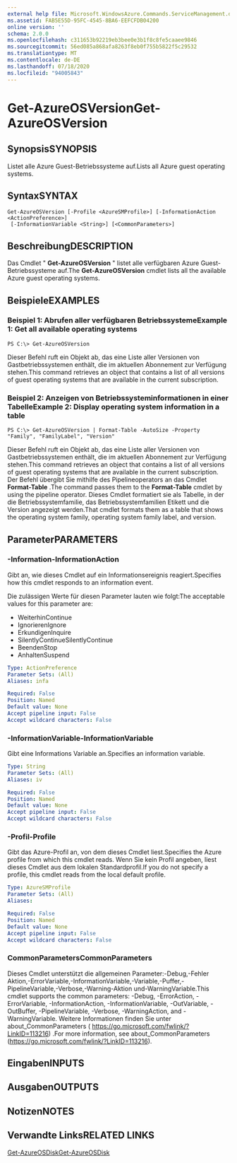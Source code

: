 ```yaml
---
external help file: Microsoft.WindowsAzure.Commands.ServiceManagement.dll-Help.xml
ms.assetid: FAB5E55D-95FC-4545-8BA6-EEFCFDB04200
online version: ''
schema: 2.0.0
ms.openlocfilehash: c311653b92219eb3bee0e3b1f8c8fe5caaee9846
ms.sourcegitcommit: 56ed085a868afa8263f8eb0f755b5822f5c29532
ms.translationtype: MT
ms.contentlocale: de-DE
ms.lasthandoff: 07/18/2020
ms.locfileid: "94005843"
---
```

# <span data-ttu-id="88dae-101">Get-AzureOSVersion</span><span class="sxs-lookup"><span data-stu-id="88dae-101">Get-AzureOSVersion</span></span>

## <span data-ttu-id="88dae-102">Synopsis</span><span class="sxs-lookup"><span data-stu-id="88dae-102">SYNOPSIS</span></span>
<span data-ttu-id="88dae-103">Listet alle Azure Guest-Betriebssysteme auf.</span><span class="sxs-lookup"><span data-stu-id="88dae-103">Lists all Azure guest operating systems.</span></span>

## <span data-ttu-id="88dae-104">Syntax</span><span class="sxs-lookup"><span data-stu-id="88dae-104">SYNTAX</span></span>

```
Get-AzureOSVersion [-Profile <AzureSMProfile>] [-InformationAction <ActionPreference>]
 [-InformationVariable <String>] [<CommonParameters>]
```

## <span data-ttu-id="88dae-105">Beschreibung</span><span class="sxs-lookup"><span data-stu-id="88dae-105">DESCRIPTION</span></span>
<span data-ttu-id="88dae-106">Das Cmdlet " **Get-AzureOSVersion** " listet alle verfügbaren Azure Guest-Betriebssysteme auf.</span><span class="sxs-lookup"><span data-stu-id="88dae-106">The **Get-AzureOSVersion** cmdlet lists all the available Azure guest operating systems.</span></span>

## <span data-ttu-id="88dae-107">Beispiele</span><span class="sxs-lookup"><span data-stu-id="88dae-107">EXAMPLES</span></span>

### <span data-ttu-id="88dae-108">Beispiel 1: Abrufen aller verfügbaren Betriebssysteme</span><span class="sxs-lookup"><span data-stu-id="88dae-108">Example 1: Get all available operating systems</span></span>
```
PS C:\> Get-AzureOSVersion
```

<span data-ttu-id="88dae-109">Dieser Befehl ruft ein Objekt ab, das eine Liste aller Versionen von Gastbetriebssystemen enthält, die im aktuellen Abonnement zur Verfügung stehen.</span><span class="sxs-lookup"><span data-stu-id="88dae-109">This command retrieves an object that contains a list of all versions of guest operating systems that are available in the current subscription.</span></span>

### <span data-ttu-id="88dae-110">Beispiel 2: Anzeigen von Betriebssysteminformationen in einer Tabelle</span><span class="sxs-lookup"><span data-stu-id="88dae-110">Example 2: Display operating system information in a table</span></span>
```
PS C:\> Get-AzureOSVersion | Format-Table -AutoSize -Property "Family", "FamilyLabel", "Version"
```

<span data-ttu-id="88dae-111">Dieser Befehl ruft ein Objekt ab, das eine Liste aller Versionen von Gastbetriebssystemen enthält, die im aktuellen Abonnement zur Verfügung stehen.</span><span class="sxs-lookup"><span data-stu-id="88dae-111">This command retrieves an object that contains a list of all versions of guest operating systems that are available in the current subscription.</span></span>
<span data-ttu-id="88dae-112">Der Befehl übergibt Sie mithilfe des Pipelineoperators an das Cmdlet **Format-Table** .</span><span class="sxs-lookup"><span data-stu-id="88dae-112">The command passes them to the **Format-Table** cmdlet by using the pipeline operator.</span></span>
<span data-ttu-id="88dae-113">Dieses Cmdlet formatiert sie als Tabelle, in der die Betriebssystemfamilie, das Betriebssystemfamilien Etikett und die Version angezeigt werden.</span><span class="sxs-lookup"><span data-stu-id="88dae-113">That cmdlet formats them as a table that shows the operating system family, operating system family label, and version.</span></span>

## <span data-ttu-id="88dae-114">Parameter</span><span class="sxs-lookup"><span data-stu-id="88dae-114">PARAMETERS</span></span>

### <span data-ttu-id="88dae-115">-Information</span><span class="sxs-lookup"><span data-stu-id="88dae-115">-InformationAction</span></span>
<span data-ttu-id="88dae-116">Gibt an, wie dieses Cmdlet auf ein Informationsereignis reagiert.</span><span class="sxs-lookup"><span data-stu-id="88dae-116">Specifies how this cmdlet responds to an information event.</span></span>

<span data-ttu-id="88dae-117">Die zulässigen Werte für diesen Parameter lauten wie folgt:</span><span class="sxs-lookup"><span data-stu-id="88dae-117">The acceptable values for this parameter are:</span></span>

- <span data-ttu-id="88dae-118">Weiterhin</span><span class="sxs-lookup"><span data-stu-id="88dae-118">Continue</span></span>
- <span data-ttu-id="88dae-119">Ignorieren</span><span class="sxs-lookup"><span data-stu-id="88dae-119">Ignore</span></span>
- <span data-ttu-id="88dae-120">Erkundigen</span><span class="sxs-lookup"><span data-stu-id="88dae-120">Inquire</span></span>
- <span data-ttu-id="88dae-121">SilentlyContinue</span><span class="sxs-lookup"><span data-stu-id="88dae-121">SilentlyContinue</span></span>
- <span data-ttu-id="88dae-122">Beenden</span><span class="sxs-lookup"><span data-stu-id="88dae-122">Stop</span></span>
- <span data-ttu-id="88dae-123">Anhalten</span><span class="sxs-lookup"><span data-stu-id="88dae-123">Suspend</span></span>

```yaml
Type: ActionPreference
Parameter Sets: (All)
Aliases: infa

Required: False
Position: Named
Default value: None
Accept pipeline input: False
Accept wildcard characters: False
```

### <span data-ttu-id="88dae-124">-InformationVariable</span><span class="sxs-lookup"><span data-stu-id="88dae-124">-InformationVariable</span></span>
<span data-ttu-id="88dae-125">Gibt eine Informations Variable an.</span><span class="sxs-lookup"><span data-stu-id="88dae-125">Specifies an information variable.</span></span>

```yaml
Type: String
Parameter Sets: (All)
Aliases: iv

Required: False
Position: Named
Default value: None
Accept pipeline input: False
Accept wildcard characters: False
```

### <span data-ttu-id="88dae-126">-Profil</span><span class="sxs-lookup"><span data-stu-id="88dae-126">-Profile</span></span>
<span data-ttu-id="88dae-127">Gibt das Azure-Profil an, von dem dieses Cmdlet liest.</span><span class="sxs-lookup"><span data-stu-id="88dae-127">Specifies the Azure profile from which this cmdlet reads.</span></span>
<span data-ttu-id="88dae-128">Wenn Sie kein Profil angeben, liest dieses Cmdlet aus dem lokalen Standardprofil.</span><span class="sxs-lookup"><span data-stu-id="88dae-128">If you do not specify a profile, this cmdlet reads from the local default profile.</span></span>

```yaml
Type: AzureSMProfile
Parameter Sets: (All)
Aliases: 

Required: False
Position: Named
Default value: None
Accept pipeline input: False
Accept wildcard characters: False
```

### <span data-ttu-id="88dae-129">CommonParameters</span><span class="sxs-lookup"><span data-stu-id="88dae-129">CommonParameters</span></span>
<span data-ttu-id="88dae-130">Dieses Cmdlet unterstützt die allgemeinen Parameter:-Debug,-Fehler Aktion,-ErrorVariable,-InformationVariable,-Variable,-Puffer,-PipelineVariable,-Verbose,-Warning-Aktion und-WarningVariable.</span><span class="sxs-lookup"><span data-stu-id="88dae-130">This cmdlet supports the common parameters: -Debug, -ErrorAction, -ErrorVariable, -InformationAction, -InformationVariable, -OutVariable, -OutBuffer, -PipelineVariable, -Verbose, -WarningAction, and -WarningVariable.</span></span> <span data-ttu-id="88dae-131">Weitere Informationen finden Sie unter about_CommonParameters ( https://go.microsoft.com/fwlink/?LinkID=113216) .</span><span class="sxs-lookup"><span data-stu-id="88dae-131">For more information, see about_CommonParameters (https://go.microsoft.com/fwlink/?LinkID=113216).</span></span>

## <span data-ttu-id="88dae-132">Eingaben</span><span class="sxs-lookup"><span data-stu-id="88dae-132">INPUTS</span></span>

## <span data-ttu-id="88dae-133">Ausgaben</span><span class="sxs-lookup"><span data-stu-id="88dae-133">OUTPUTS</span></span>

## <span data-ttu-id="88dae-134">Notizen</span><span class="sxs-lookup"><span data-stu-id="88dae-134">NOTES</span></span>

## <span data-ttu-id="88dae-135">Verwandte Links</span><span class="sxs-lookup"><span data-stu-id="88dae-135">RELATED LINKS</span></span>

[<span data-ttu-id="88dae-136">Get-AzureOSDisk</span><span class="sxs-lookup"><span data-stu-id="88dae-136">Get-AzureOSDisk</span></span>](./Get-AzureOSDisk.md)



